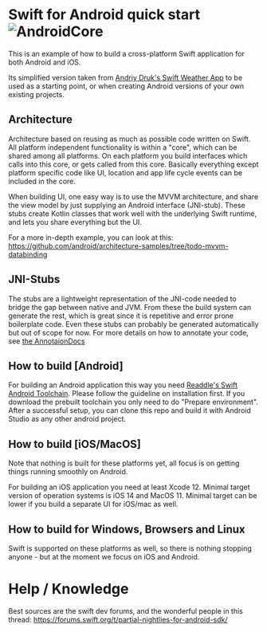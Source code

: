 # Swift for Android quick start ![AndroidCore](https://github.com/andriydruk/swift-weather-app/workflows/AndroidCore/badge.svg)

This is an example of how to build a cross-platform Swift application for both Android and iOS. 

Its simplified version taken from [Andriy Druk's Swift Weather App](https://github.com/andriydruk/swift-weather-app) to be used as a starting point, or when creating Android versions of your own existing projects.

## Architecture

Architecture based on reusing as much as possible code written on Swift. All platform independent functionality is within a "core", which can be shared among all platforms. On each platform you build interfaces which calls into this core, or gets called from this core. Basically everything except platform specific code like UI, location and app life cycle events can be included in the core. 

When building UI, one easy way is to use the MVVM architecture, and share the view model by just supplying an Android interface (JNI-stub). These stubs create Kotlin classes that work well with the underlying Swift runtime, and lets you share everything but the UI.

For a more in-depth example, you can look at this: https://github.com/android/architecture-samples/tree/todo-mvvm-databinding

## JNI-Stubs

The stubs are a lightweight representation of the JNI-code needed to bridge the gap between native and JVM. From these the build system can generate the rest, which is great since it is repetitive and error prone boilerplate code. Even these stubs can probably be generated automatically but out of scope for now. For more details on how to annotate your code, see [the AnnotaionDocs](doc/AnnotaionDocs.md)

## How to build [Android]

For building an Android application this way you need [Readdle's Swift Android Toolchain](https://github.com/readdle/swift-android-toolchain#installation). Please follow the guideline on installation first. If you download the prebuilt toolchain you only need to do "Prepare environment".
After a successful setup, you can clone this repo and build it with Android Studio as any other android project. 


## How to build [iOS/MacOS]

Note that nothing is built for these platforms yet, all focus is on getting things running smoothly on Android.

For building an iOS application you need at least Xcode 12. Minimal target version of operation systems is iOS 14 and MacOS 11. Minimal target can be lower if you build a separate UI for iOS/mac as well.

## How to build for Windows, Browsers and Linux

Swift is supported on these platforms as well, so there is nothing stopping anyone - but at the moment we focus on iOS and Android.

# Help / Knowledge

Best sources are the swift dev forums, and the wonderful people in this thread: https://forums.swift.org/t/partial-nightlies-for-android-sdk/
